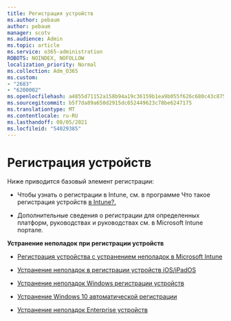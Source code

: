 ```yaml
---
title: Регистрация устройств
ms.author: pebaum
author: pebaum
manager: scotv
ms.audience: Admin
ms.topic: article
ms.service: o365-administration
ROBOTS: NOINDEX, NOFOLLOW
localization_priority: Normal
ms.collection: Adm_O365
ms.custom:
- "2683"
- "6200002"
ms.openlocfilehash: a4855d71152a158b94a19c36159b1ea9b055f626c680c43c875de1f258329c96
ms.sourcegitcommit: b5f7da89a650d2915dc652449623c78be6247175
ms.translationtype: MT
ms.contentlocale: ru-RU
ms.lasthandoff: 08/05/2021
ms.locfileid: "54029385"
---
```

# <a name="how-to-enroll-devices"></a>Регистрация устройств

Ниже приводится базовый элемент регистрации:

- Чтобы узнать о регистрации в Intune, см. в программе Что такое регистрация устройств [в Intune?.](https://docs.microsoft.com/mem/intune/enrollment/device-enrollment)

- Дополнительные сведения о регистрации для определенных платформ, руководствах и [](https://docs.microsoft.com/mem/intune/enrollment/) руководствах см. в Microsoft Intune портале.

**Устранение неполадок при регистрации устройств**

- [Регистрация устройства с устранением неполадок в Microsoft Intune](https://docs.microsoft.com/mem/intune/enrollment/troubleshoot-device-enrollment-in-intune)

- [Устранение неполадок в регистрации устройств iOS/iPadOS](https://docs.microsoft.com/mem/intune/enrollment/troubleshoot-ios-enrollment-errors)

- [Устранение неполадок Windows регистрации устройств](https://docs.microsoft.com/mem/intune/enrollment/troubleshoot-windows-enrollment-errors)

- [Устранение Windows 10 автоматической регистрации](https://docs.microsoft.com/mem/intune/enrollment/troubleshoot-windows-auto-enrollment)

- [Устранение неполадок Enterprise устройств](https://docs.microsoft.com/mem/intune/enrollment/troubleshoot-android-enrollment)


